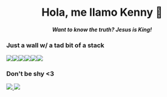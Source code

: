 <!DOCTYPE html>
<html>
    <h1 align="center" id="dynamicText">Hola, me llamo Kenny 🌊</h1>
    <h4 align="center"><i>Want to know the truth? Jesus is King!</i></h4>
    <p align="center">
    </p>

<h3 align="left">Just a wall w/ a tad bit of a stack</h3>
<div style="display: flex">
  <img
    src="https://img.shields.io/badge/HTML5-E34F26?style=for-the-badge&logo=html5&logoColor=white"
  />
  <img
    src="https://img.shields.io/badge/CSS3-1572B6?style=for-the-badge&logo=css3&logoColor=white"
  />
 <img
      src="https://img.shields.io/badge/JavaScript-323330?style=for-the-badge&logo=javascript&logoColor=F7DF1E"
  />
 <img
      src="https://img.shields.io/badge/Bootstrap-563D7C?style=for-the-badge&logo=bootstrap&logoColor=white"
  />
 <img
      src="https://img.shields.io/badge/Java-007396?style=for-the-badge&logo=java&logoColor=white"
  />
 <img
      src="https://img.shields.io/badge/MySQL-005C84?style=for-the-badge&logo=mysql&logoColor=white"
  />
</div>
<h3 align="left">Don't be shy <3</h3>

<p align="left">
    <a href="https://www.instagram.com/solomon_lijo/">
      <img
           src="https://img.shields.io/badge/Instagram-E4405F?style=for-the-badge&logo=instagram&logoColor=white"
    />
    </a>
    <a href="YOUR_LINKEDIN_PROFILE_URL">
      <img
           src="https://img.shields.io/badge/LinkedIn-0077B5?style=for-the-badge&logo=linkedin&logoColor=white"
    />
    </a>
</p>
</html>
